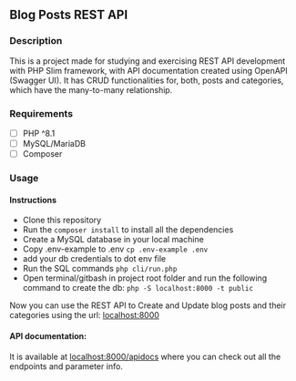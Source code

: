 ## Blog Posts REST API

### Description
This is a project made for studying and exercising REST API 
development with PHP Slim framework, with API documentation created using OpenAPI (Swagger UI).
It has CRUD functionalities for, both, posts and categories, which have the many-to-many relationship.

### Requirements
- [ ] PHP ^8.1
- [ ] MySQL/MariaDB
- [ ] Composer

### Usage

#### Instructions
- Clone this repository
- Run the `composer install` to install all the dependencies
- Create a MySQL database in your local machine
- Copy .env-example to .env `cp .env-example .env` 
- add your db credentials to dot env file
- Run the SQL commands `php cli/run.php`
- Open terminal/gitbash in project root folder and run the following command to create the db:
    `php -S localhost:8000 -t public`

Now you can use the REST API to Create and Update blog posts and their categories using the url:
[localhost:8000](localhost:8000)

#### API documentation: 
It is available at [localhost:8000/apidocs](localhost:8000/apidocs)
where you can check out all the endpoints and parameter info.